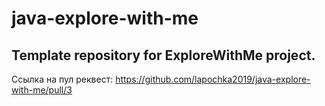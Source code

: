 # java-explore-with-me
Template repository for ExploreWithMe project.
---
Ссылка на пул реквест: https://github.com/lapochka2019/java-explore-with-me/pull/3
